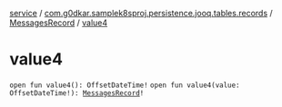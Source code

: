 [service](../../index.md) / [com.g0dkar.samplek8sproj.persistence.jooq.tables.records](../index.md) / [MessagesRecord](index.md) / [value4](./value4.md)

# value4

`open fun value4(): OffsetDateTime!`
`open fun value4(value: OffsetDateTime!): `[`MessagesRecord`](index.md)`!`